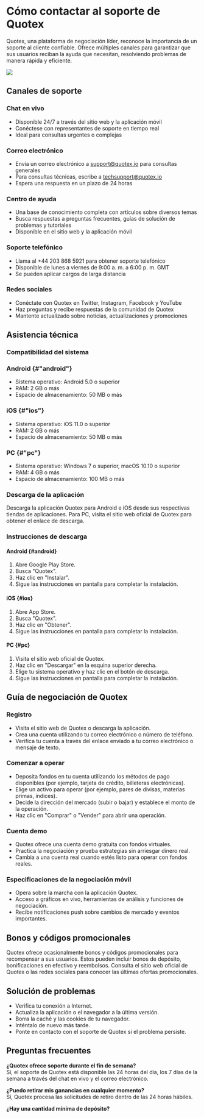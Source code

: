 # Cómo contactar al soporte de Quotex

Quotex, una plataforma de negociación líder, reconoce la importancia de
un soporte al cliente confiable. Ofrece múltiples canales para
garantizar que sus usuarios reciban la ayuda que necesitan, resolviendo
problemas de manera rápida y eficiente.

[![](https://static.quotex.io/files/4_en/300_250.jpg)](https://traff.sbs/brokerqxlid)

## Canales de soporte

### Chat en vivo

-   Disponible 24/7 a través del sitio web y la aplicación móvil
-   Conéctese con representantes de soporte en tiempo real
-   Ideal para consultas urgentes o complejas

### Correo electrónico

-   Envía un correo electrónico a support@quotex.io para consultas
    generales
-   Para consultas técnicas, escribe a techsupport@quotex.io
-   Espera una respuesta en un plazo de 24 horas

### Centro de ayuda

-   Una base de conocimiento completa con artículos sobre diversos temas
-   Busca respuestas a preguntas frecuentes, guías de solución de
    problemas y tutoriales
-   Disponible en el sitio web y la aplicación móvil

### Soporte telefónico

-   Llama al +44 203 868 5921 para obtener soporte telefónico
-   Disponible de lunes a viernes de 9:00 a. m. a 6:00 p. m. GMT
-   Se pueden aplicar cargos de larga distancia

### Redes sociales

-   Conéctate con Quotex en Twitter, Instagram, Facebook y YouTube
-   Haz preguntas y recibe respuestas de la comunidad de Quotex
-   Mantente actualizado sobre noticias, actualizaciones y promociones

## Asistencia técnica

### Compatibilidad del sistema

### Android {#"android"}

-   Sistema operativo: Android 5.0 o superior
-   RAM: 2 GB o más
-   Espacio de almacenamiento: 50 MB o más

### iOS {#"ios"}

-   Sistema operativo: iOS 11.0 o superior
-   RAM: 2 GB o más
-   Espacio de almacenamiento: 50 MB o más

### PC {#"pc"}

-   Sistema operativo: Windows 7 o superior, macOS 10.10 o superior
-   RAM: 4 GB o más
-   Espacio de almacenamiento: 100 MB o más

### Descarga de la aplicación

Descarga la aplicación Quotex para Android e iOS desde sus respectivas
tiendas de aplicaciones. Para PC, visita el sitio web oficial de Quotex
para obtener el enlace de descarga.

### Instrucciones de descarga

#### Android {#android}

1.  Abre Google Play Store.
2.  Busca "Quotex".
3.  Haz clic en "Instalar".
4.  Sigue las instrucciones en pantalla para completar la instalación.

#### iOS {#ios}

1.  Abre App Store.
2.  Busca "Quotex".
3.  Haz clic en "Obtener".
4.  Sigue las instrucciones en pantalla para completar la instalación.

#### PC {#pc}

1.  Visita el sitio web oficial de Quotex.
2.  Haz clic en "Descargar" en la esquina superior derecha.
3.  Elige tu sistema operativo y haz clic en el botón de descarga.
4.  Sigue las instrucciones en pantalla para completar la instalación.

## Guía de negociación de Quotex

### Registro

-   Visita el sitio web de Quotex o descarga la aplicación.
-   Crea una cuenta utilizando tu correo electrónico o número de
    teléfono.
-   Verifica tu cuenta a través del enlace enviado a tu correo
    electrónico o mensaje de texto.

### Comenzar a operar

-   Deposita fondos en tu cuenta utilizando los métodos de pago
    disponibles (por ejemplo, tarjeta de crédito, billeteras
    electrónicas).
-   Elige un activo para operar (por ejemplo, pares de divisas, materias
    primas, índices).
-   Decide la dirección del mercado (subir o bajar) y establece el monto
    de la operación.
-   Haz clic en "Comprar" o "Vender" para abrir una
    operación.

### Cuenta demo

-   Quotex ofrece una cuenta demo gratuita con fondos virtuales.
-   Practica la negociación y prueba estrategias sin arriesgar dinero
    real.
-   Cambia a una cuenta real cuando estés listo para operar con fondos
    reales.

### Especificaciones de la negociación móvil

-   Opera sobre la marcha con la aplicación Quotex.
-   Acceso a gráficos en vivo, herramientas de análisis y funciones de
    negociación.
-   Recibe notificaciones push sobre cambios de mercado y eventos
    importantes.

## Bonos y códigos promocionales

Quotex ofrece ocasionalmente bonos y códigos promocionales para
recompensar a sus usuarios. Estos pueden incluir bonos de depósito,
bonificaciones en efectivo y reembolsos. Consulta el sitio web oficial
de Quotex o las redes sociales para conocer las últimas ofertas
promocionales.

## Solución de problemas

-   Verifica tu conexión a Internet.
-   Actualiza la aplicación o el navegador a la última versión.
-   Borra la caché y las cookies de tu navegador.
-   Inténtalo de nuevo más tarde.
-   Ponte en contacto con el soporte de Quotex si el problema persiste.

## Preguntas frecuentes

**¿Quotex ofrece soporte durante el fin de semana?**\
Sí, el soporte de Quotex está disponible las 24 horas del día, los 7
días de la semana a través del chat en vivo y el correo electrónico.

**¿Puedo retirar mis ganancias en cualquier momento?**\
Sí, Quotex procesa las solicitudes de retiro dentro de las 24 horas
hábiles.

**¿Hay una cantidad mínima de depósito?**

